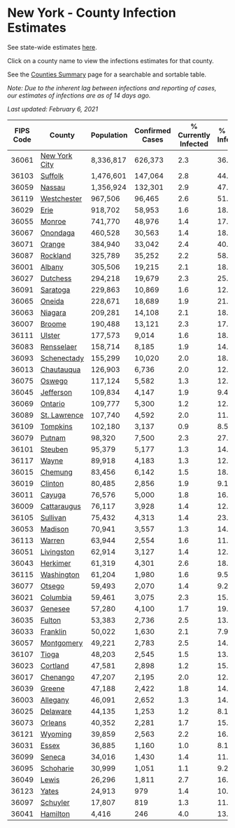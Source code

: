 # New York - County Infection Estimates

See state-wide estimates [here](/infections/us-ny).

Click on a county name to view the infections estimates for that county.

See the [Counties Summary](/infections/summary-counties) page for a searchable and sortable table.

*Note: Due to the inherent lag between infections and reporting of cases, our estimates of infections are as of 14 days ago.*

*Last updated: February 6, 2021*

|   FIPS Code |                         County |   Population |   Confirmed Cases |   % Currently Infected |   % Total Infected |
|-------------|--------------------------------|--------------|-------------------|------------------------|--------------------|
|       36061 | [New York City](new-york-city) |    8,336,817 |           626,373 |                    2.3 |               36.9 |
|       36103 |             [Suffolk](suffolk) |    1,476,601 |           147,064 |                    2.8 |               44.3 |
|       36059 |               [Nassau](nassau) |    1,356,924 |           132,301 |                    2.9 |               47.0 |
|       36119 |     [Westchester](westchester) |      967,506 |            96,465 |                    2.6 |               51.2 |
|       36029 |                   [Erie](erie) |      918,702 |            58,953 |                    1.6 |               18.8 |
|       36055 |               [Monroe](monroe) |      741,770 |            48,976 |                    1.4 |               17.9 |
|       36067 |           [Onondaga](onondaga) |      460,528 |            30,563 |                    1.4 |               18.1 |
|       36071 |               [Orange](orange) |      384,940 |            33,042 |                    2.4 |               40.2 |
|       36087 |           [Rockland](rockland) |      325,789 |            35,252 |                    2.2 |               58.1 |
|       36001 |               [Albany](albany) |      305,506 |            19,215 |                    2.1 |               18.3 |
|       36027 |           [Dutchess](dutchess) |      294,218 |            19,679 |                    2.3 |               25.1 |
|       36091 |           [Saratoga](saratoga) |      229,863 |            10,869 |                    1.6 |               12.7 |
|       36065 |               [Oneida](oneida) |      228,671 |            18,689 |                    1.9 |               21.8 |
|       36063 |             [Niagara](niagara) |      209,281 |            14,108 |                    2.1 |               18.3 |
|       36007 |               [Broome](broome) |      190,488 |            13,121 |                    2.3 |               17.8 |
|       36111 |               [Ulster](ulster) |      177,573 |             9,014 |                    1.6 |               18.4 |
|       36083 |       [Rensselaer](rensselaer) |      158,714 |             8,185 |                    1.9 |               14.0 |
|       36093 |     [Schenectady](schenectady) |      155,299 |            10,020 |                    2.0 |               18.1 |
|       36013 |       [Chautauqua](chautauqua) |      126,903 |             6,736 |                    2.0 |               12.9 |
|       36075 |               [Oswego](oswego) |      117,124 |             5,582 |                    1.3 |               12.0 |
|       36045 |         [Jefferson](jefferson) |      109,834 |             4,147 |                    1.9 |                9.4 |
|       36069 |             [Ontario](ontario) |      109,777 |             5,300 |                    1.2 |               12.5 |
|       36089 |   [St. Lawrence](st.-lawrence) |      107,740 |             4,592 |                    2.0 |               11.4 |
|       36109 |           [Tompkins](tompkins) |      102,180 |             3,137 |                    0.9 |                8.5 |
|       36079 |               [Putnam](putnam) |       98,320 |             7,500 |                    2.3 |               27.0 |
|       36101 |             [Steuben](steuben) |       95,379 |             5,177 |                    1.3 |               14.9 |
|       36117 |                 [Wayne](wayne) |       89,918 |             4,183 |                    1.3 |               12.0 |
|       36015 |             [Chemung](chemung) |       83,456 |             6,142 |                    1.5 |               18.8 |
|       36019 |             [Clinton](clinton) |       80,485 |             2,856 |                    1.9 |                9.1 |
|       36011 |               [Cayuga](cayuga) |       76,576 |             5,000 |                    1.8 |               16.4 |
|       36009 |     [Cattaraugus](cattaraugus) |       76,117 |             3,928 |                    1.4 |               12.9 |
|       36105 |           [Sullivan](sullivan) |       75,432 |             4,313 |                    1.4 |               23.7 |
|       36053 |             [Madison](madison) |       70,941 |             3,557 |                    1.3 |               14.5 |
|       36113 |               [Warren](warren) |       63,944 |             2,554 |                    1.6 |               11.6 |
|       36051 |       [Livingston](livingston) |       62,914 |             3,127 |                    1.4 |               12.9 |
|       36043 |           [Herkimer](herkimer) |       61,319 |             4,301 |                    2.6 |               18.0 |
|       36115 |       [Washington](washington) |       61,204 |             1,980 |                    1.6 |                9.5 |
|       36077 |               [Otsego](otsego) |       59,493 |             2,070 |                    1.4 |                9.2 |
|       36021 |           [Columbia](columbia) |       59,461 |             3,075 |                    2.3 |               15.6 |
|       36037 |             [Genesee](genesee) |       57,280 |             4,100 |                    1.7 |               19.5 |
|       36035 |               [Fulton](fulton) |       53,383 |             2,736 |                    2.5 |               13.4 |
|       36033 |           [Franklin](franklin) |       50,022 |             1,630 |                    2.1 |                7.9 |
|       36057 |       [Montgomery](montgomery) |       49,221 |             2,783 |                    2.5 |               14.4 |
|       36107 |                 [Tioga](tioga) |       48,203 |             2,545 |                    1.5 |               13.9 |
|       36023 |           [Cortland](cortland) |       47,581 |             2,898 |                    1.2 |               15.2 |
|       36017 |           [Chenango](chenango) |       47,207 |             2,195 |                    2.0 |               12.9 |
|       36039 |               [Greene](greene) |       47,188 |             2,422 |                    1.8 |               14.9 |
|       36003 |           [Allegany](allegany) |       46,091 |             2,652 |                    1.3 |               14.4 |
|       36025 |           [Delaware](delaware) |       44,135 |             1,253 |                    1.2 |                8.1 |
|       36073 |             [Orleans](orleans) |       40,352 |             2,281 |                    1.7 |               15.5 |
|       36121 |             [Wyoming](wyoming) |       39,859 |             2,563 |                    2.2 |               16.7 |
|       36031 |                 [Essex](essex) |       36,885 |             1,160 |                    1.0 |                8.1 |
|       36099 |               [Seneca](seneca) |       34,016 |             1,430 |                    1.4 |               11.1 |
|       36095 |         [Schoharie](schoharie) |       30,999 |             1,051 |                    1.1 |                9.2 |
|       36049 |                 [Lewis](lewis) |       26,296 |             1,811 |                    2.7 |               16.8 |
|       36123 |                 [Yates](yates) |       24,913 |               979 |                    1.4 |               10.0 |
|       36097 |           [Schuyler](schuyler) |       17,807 |               819 |                    1.3 |               11.5 |
|       36041 |           [Hamilton](hamilton) |        4,416 |               246 |                    4.0 |               13.1 |